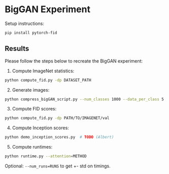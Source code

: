 # BigGAN Experiment

Setup instructions:

```bash
pip install pytorch-fid
```

## Results

Please follow the steps below to recreate the BigGAN experiment: 

1. Compute ImageNet statistics:

```bash
python compute_fid.py -dp DATASET_PATH
```

2. Generate images:

```bash
python compress_bigGAN_script.py --num_classes 1000 --data_per_class 5 --beta 0.5 --attention METHOD
```

3. Compute FID scores:

```bash
python compute_fid.py -dp PATH/TO/IMAGENET/val
```

4. Compute Inception scores:

```bash
python demo_inception_scores.py  # TODO (Albert)
```

5. Compute runtimes:
```bash
python runtime.py --attention=METHOD
```
Optional: `--num_runs=RUNS` to get +- std on timings.